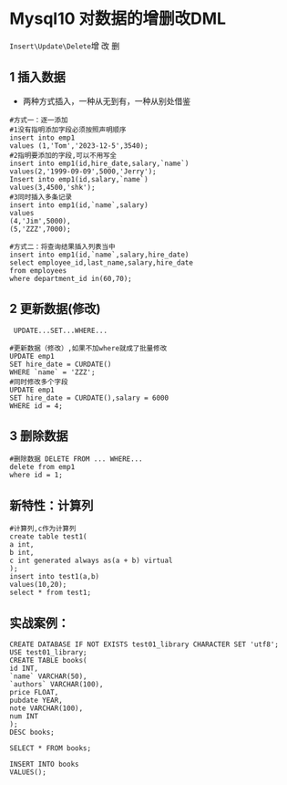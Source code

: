 # Mysql10 对数据的增删改DML

`Insert\Update\Delete`增 改 删 

## 1 插入数据

- 两种方式插入，一种从无到有，一种从别处借鉴

```mysql
#方式一：逐一添加
#1没有指明添加字段必须按照声明顺序
insert into emp1
values (1,'Tom','2023-12-5',3540);
#2指明要添加的字段,可以不用写全
insert into emp1(id,hire_date,salary,`name`)
values(2,'1999-09-09',5000,'Jerry');
Insert into emp1(id,salary,`name`)
values(3,4500,'shk');
#3同时插入多条记录
insert into emp1(id,`name`,salary)
values
(4,'Jim',5000),
(5,'ZZZ',7000);

#方式二：将查询结果插入列表当中
insert into emp1(id,`name`,salary,hire_date)
select employee_id,last_name,salary,hire_date
from employees
where department_id in(60,70);
```

## 2 更新数据(修改)

` UPDATE...SET...WHERE...`

```mysql
#更新数据（修改）,如果不加where就成了批量修改
UPDATE emp1
SET hire_date = CURDATE()
WHERE `name` = 'ZZZ';
#同时修改多个字段
UPDATE emp1
SET hire_date = CURDATE(),salary = 6000
WHERE id = 4;
```

## 3 删除数据

```mysql
#删除数据 DELETE FROM ... WHERE...
delete from emp1
where id = 1;
```

## 新特性：计算列

```mysql
#计算列,c作为计算列
create table test1(
a int,
b int,
c int generated always as(a + b) virtual
);
insert into test1(a,b)
values(10,20);
select * from test1;
```

## 实战案例：

```mysql
CREATE DATABASE IF NOT EXISTS test01_library CHARACTER SET 'utf8';
USE test01_library;
CREATE TABLE books(
id INT,
`name` VARCHAR(50),
`authors` VARCHAR(100),
price FLOAT,
pubdate YEAR,
note VARCHAR(100),
num INT
);
DESC books;

SELECT * FROM books;

INSERT INTO books
VALUES();
```

